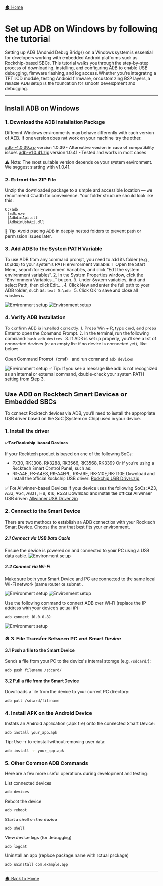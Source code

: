 [🏠 Home](https://kevin109.github.io/)

# Set up ADB on Windows by following the tutorial

Setting up ADB (Android Debug Bridge) on a Windows system is essential for developers working with embedded Android platforms such as Rockchip-based SBCs. This tutorial walks you through the step-by-step process of downloading, installing, and configuring ADB to enable USB debugging, firmware flashing, and log access. Whether you’re integrating a TFT LCD module, testing Android firmware, or customizing BSP layers, a reliable ADB setup is the foundation for smooth development and debugging.

---
## Install ADB on Windows

### 1. Download the ADB Installation Package
Different Windows environments may behave differently with each version of ADB. If one version does not work on your machine, try the other.

[adb-v1.0.39.zip](/download/adb-v1.0.39.zip) version 1.0.39 - Alternative version in case of compatibility issues
[adb-v1.0.41.zip](/download/adb-v1.0.41.zip) version 1.0.41 - Tested and works in most cases

⚠️ Note: The most suitable version depends on your system environment. We suggest starting with v1.0.41.

### 2. Extract the ZIP File
Unzip the downloaded package to a simple and accessible location — we recommend C:\adb for convenience.
Your folder structure should look like this:

```text
C:\adb
 |adb.exe
 |AdbWinApi.dll
 |AdbWinUsbApi.dll
```

📁 Tip: Avoid placing ADB in deeply nested folders to prevent path or permission issues later.
### 3. Add ADB to the System PATH Variable

To use ADB from any command prompt, you need to add its folder (e.g., D:\adb) to your system’s PATH environment variable:
	1.	Open the Start Menu, search for Environment Variables, and click “Edit the system environment variables”.
	2.	In the System Properties window, click the “Environment Variables…” button.
	3.	Under System variables, find and select Path, then click Edit….
	4.	Click New and enter the full path to your ADB folder, such as:
    ```text
    D:\adb
    ```
    5.	Click OK to save and close all windows.

<img src="/images/2023-08-30_151940_3214020.44115000558404527.png" alt="Environment setup" style="max-width: 100%; height: auto;" />
<img src="/images/2023-08-30_151815_0390640.02988313158176603.png" alt="Environment setup" style="max-width: 100%; height: auto;" />

### 4. Verify ADB Installation
To confirm ADB is installed correctly:
	1.	Press Win + R, type cmd, and press Enter to open the Command Prompt.
	2.	In the terminal, run the following command:
      ```bash
    adb devices
    ```
    3.	If ADB is set up properly, you’ll see a list of connected devices (or an empty list if no device is connected yet), like below:

Open Command Prompt（cmd） and run command `adb devices`

<img src="/images/2023-08-30_152802_9306390.23540734979466404.png" alt="Environment setup" style="max-width: 100%; height: auto;" />
✅ Tip: If you see a message like adb is not recognized as an internal or external command, double-check your system PATH setting from Step 3.

## Use ADB on Rocktech Smart Devices or Embedded SBCs
To connect Rocktech devices via ADB, you’ll need to install the appropriate USB driver based on the SoC (System on Chip) used in your device.
### 1. Install the driver
#### ✅For Rockchip-based Devices
If your Rocktech product is based on one of the following SoCs:
- PX30, RK3308, RK3288, RK3566, RK3568, RK3399
Or if you’re using a Rocktech Smart Control Panel, such as:
- RK-A4E, RK-A4ES, RK-A4EPL, RK-A6E, RK-A10E,RK-T10E
Download and install the official Rockchip USB driver:
[Rockchip USB Driver.zip](/download/Rockchip_USB_Driver.zip)

✅ For Allwinner-based Devices
If your device uses the following SoCs:
A23, A33, A64, A83T, H8, R16, R528
Download and install the official Allwinner USB driver:
[Allwinner USB Driver.zip](/download/Allwinner_USB_Driver.zip)

### 2. Connect to the Smart Device 
There are two methods to establish an ADB connection with your Rocktech Smart Device. Choose the one that best fits your environment.
##### 2.1 Connect via USB Data Cable
Ensure the device is powered on and connected to your PC using a USB data cable.
<img src="/images/2023-08-30_155209_3850890.2329156398027219.png" alt="Environment setup" style="max-width: 100%; height: auto;" />

##### 2.2 Connect via Wi-Fi
Make sure both your Smart Device and PC are connected to the same local Wi-Fi network (same router or subnet).

<img src="/images/2023-08-30_163139_9836050.45092418198247275.png" alt="Environment setup" style="max-width: 100%; height: auto;" />
<img src="/images/2023-08-30_163309_5508940.6642492226795811" alt="Environment setup" style="max-width: 100%; height: auto;" />

Use the following command to connect ADB over Wi-Fi (replace the IP address with your device’s actual IP):
```bash
adb connect 10.0.0.89
```

<img src="/images/2023-08-30_164736_0200210.2697552630903599.png" alt="Environment setup" style="max-width: 100%; height: auto;" />

### ⚙️ 3. File Transfer Between PC and Smart Device

#### 3.1 Push a file to the Smart Device  
Sends a file from your PC to the device's internal storage (e.g. `/sdcard/`):

```bash
adb push filename /sdcard/
```

#### 3.2 Pull a file from the Smart Device
Downloads a file from the device to your current PC directory:

```bash
adb pull /sdcard/filename
```

### 4. Install APK on the Android Device
Installs an Android application (.apk file) onto the connected Smart Device:

```bash
adb install your_app.apk
```
 Tip: Use -r to reinstall without removing user data:
```bash
adb install -r your_app.apk
```

### 5. Other Common ADB Commands
Here are a few more useful operations during development and testing:

List connected devices
```bash
adb devices
```

Reboot the device
```bash
adb reboot
```

Start a shell on the device
```bash
adb shell
```

View device logs (for debugging)
```bash
adb logcat
```

Uninstall an app (replace package.name with actual package)
```bash
adb uninstall com.example.app
```


---

[🏠 Back to Home](https://kevin109.github.io/)